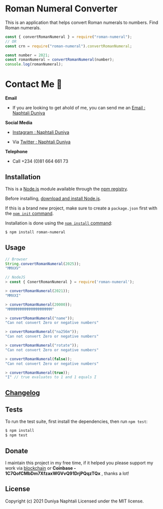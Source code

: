 # Roman Numeral Converter

This is an application that helps convert Roman numerals to numbers. Find Roman numerals.

```js
const { convertRomanNumeral } = require("roman-numeral");
// OR
const crn = require("roman-numeral").convertRomanNumeral;

const number = 2021;
const romanNumeral = convertRomanNumeral(number);
console.log(romanNumeral);
```

# Contact Me :rocket:

**Email**

- If you are looking to get ahold of me, you can send me an [Email : Naphtali Duniya](mailto:naphtaliduniya2@gmail.com)

**Social Media**

- [Instagram : Naphtali Duniya](https://www.instagram.com/_kouqhar)

* Via [Twitter : Naphtali Duniya](https://twitter.com/kouqhar)

**Telephone**

- Call +234 (0)81 664 661 73

## Installation

This is a [Node.js](https://nodejs.org/en/) module available through the
[npm registry](https://www.npmjs.com/).

Before installing, [download and install Node.js](https://nodejs.org/en/download/).

If this is a brand new project, make sure to create a `package.json` first with
the [`npm init` command](https://docs.npmjs.com/creating-a-package-json-file).

Installation is done using the
[`npm install` command](https://docs.npmjs.com/getting-started/installing-npm-packages-locally):

```bash
$ npm install roman-numeral
```

## Usage

```javascript
// Browser
String.convertRomanNumeral(2025));
"MMXXV"
```

```javascript
// NodeJS
> const { ConertRomanNumeral } = require('roman-numeral');

> convertRomanNumeral(2021));
"MMXXI"

> convertRomanNumeral(20000));
"MMMMMMMMMMMMMMMMMMMM"

> convertRomanNumeral("name"));
"Can not convert Zero or negative numbers"

> convertRomanNumeral("na256m"));
"Can not convert Zero or negative numbers"

> convertRomanNumeral("rotate"));
"Can not convert Zero or negative numbers"

> convertRomanNumeral(false));
"Can not convert Zero or negative numbers"

> convertRomanNumeral(true));
"I" // true evaluates to 1 and 1 equals I
```

## [Changelog](/CHANGELOG.md)

## Tests

To run the test suite, first install the dependencies, then run `npm test`:

```bash
$ npm install
$ npm test
```

## Donate

I maintain this project in my free time, if it helped you please support my work via [blockchain](https://blockchain.com/btc/payment_request?address=1DkZt2quV7DtmbZtMycASBmo136MnyvZ3&amount=0.00210943&message=Support%20my%20works%20and%20boost%20my%20content%20creation.%20It's%20a%20minimum%20of%20100usd.) or **Coinbase - 1C7QofCMbDm7XfzaxWGVvQ91DrjPQqzTQx**
, thanks a lot!

## License

Copyright (c) 2021 Duniya Naphtali
Licensed under the MIT license.
